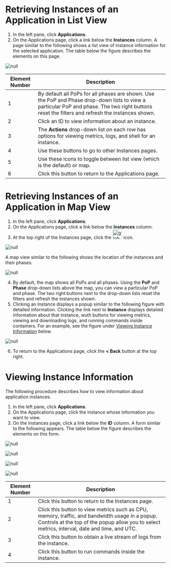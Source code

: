 # Retrieving Instances of an Application in List View

1. In the left pane, click **Applications**.
2. On the Applications page, click a link below the **Instances** column. A page similar to the following shows a list view of instance information for the selected application. The table below the figure describes the elements on this page.

![null](</docs/resources/images/applications/applications-instances-w-numbers.png>)

| **Element Number**       | **Description**                               |
| -------------------------|-----------------------------------------------| 
| 1                        | By default all PoPs for all phases are shown. Use the PoP and Phase drop-down lists to view a particular PoP and phase. The two right buttons reset the filters and refresh the instances shown.                                                                      |
| 2                        | Click an ID to view information about an   instance.                                                                   |
| 3                        | The **Actions** drop-down list on each row has options for viewing metrics, logs, and shell for an instance.               |
| 4                        | Use these buttons to go to other Instances pages.                                                                      |
|5                         | Use these icons to toggle between list view (which is the default) or map.                                              |
|6                         | Click this button to return to the Applications page.                                                                       |


# Retrieving Instances of an Application in Map View

1. In the left pane, click **Applications**.
2. On the Applications page, click a link below the **Instances** column. 
3. At the top right of the Instances page, click the <span><img src="/docs/resources/images/applications/applications-globe-icon.png" alt="globe" width="30"></span> icon.

![null](</docs/resources/images/applications/applications-instances.png>)

A map view similar to the following shows the location of the instances and their phases.

![null](</docs/resources/images/applications/applications-instances-map-view.png>)

4. By default, the map shows all PoPs and all phases. Using the **PoP** and **Phase** drop-down lists above the map, you can view a particular PoP and phase. The two right buttons next to the drop-down lists reset the filters and refresh the instances shown.
5. Clicking an Instance displays a popup similar to the following figure with detailed information. Clicking the link next to **Instance** displays detailed information about that instance, wuth buttons for viewing metrics, viewing and downloading logs, and running commands inside containers. For an example, see the figure under [Viewing Instance Information](<#viewing-instance-information>) below.

![null](</docs/resources/images/applications/applications-instances-map-view-detail.png>)

6. To return to the Applications page, click the **< Back** button at the top right.

# Viewing Instance Information

The following procedure describes how to view information about application instances.

1. In the left pane, click **Applications**.
2. On the Applications page, click the instance whose information you want to view. 
3. On the Instances page, click a link below the **ID** column. A form similar to the following appears. The table below the figure describes the elements on this form.

![null](</docs/resources/images/applications/applications-instance-details-basic-info-w-numbers.png>)

![null](</docs/resources/images/applications/applications-instance-details-conditions.png>)

![null](</docs/resources/images/applications/applications-instance-details-events.png>)

![null](</docs/resources/images/applications/applications-instance-details-containers.png>)

| **Element Number**       | **Description**                               |
| -------------------------|-----------------------------------------------| 
| 1                        | Click this button to return to the Instances page.                                                                      |
|2                         | Click this button to view metrics such as CPU, memory, traffic, and bandwidth usage in a popup. Controls at the top of the popup allow you to select metrics, interval, date and time, and UTC.                                                                        |
| 3                        | Click this button to obtain a live stream of logs from the instance.                                                     |
| 4                        | Click this button to run commands inside the instance.                                                                   |
